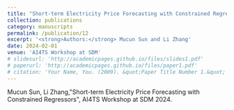 ```yaml
---
title: "Short-term Electricity Price Forecasting with Constrained Regressors"
collection: publications
category: manuscripts
permalink: /publication/12
excerpt: '<strong>Authors:</strong>	Mucun Sun and Li Zhang'
date: 2024-02-01
venue: 'AI4TS Workshop at SDM'
# slidesurl: 'http://academicpages.github.io/files/slides1.pdf'
# paperurl: 'http://academicpages.github.io/files/paper1.pdf'
# citation: 'Your Name, You. (2009). &quot;Paper Title Number 1.&quot; <i>Journal 1</i>. 1(1).'
---
```


Mucun Sun, Li Zhang,"Short-term Electricity Price Forecasting with Constrained Regressors", AI4TS Workshop at SDM 2024.